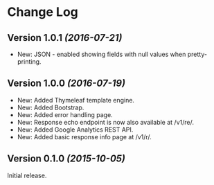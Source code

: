 Change Log
==========

Version 1.0.1 *(2016-07-21)*
----------------------------

 * New: JSON - enabled showing fields with null values when pretty-printing.


Version 1.0.0 *(2016-07-19)*
----------------------------

 * New: Added Thymeleaf template engine.
 * New: Added Bootstrap.
 * New: Added error handling page.
 * New: Response echo endpoint is now also available at /v1/re/.
 * New: Added Google Analytics REST API.
 * New: Added basic response info page at /v1/r/.
 

Version 0.1.0 *(2015-10-05)*
----------------------------

Initial release.

